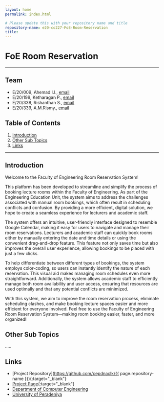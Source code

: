 ```yaml
---
layout: home
permalink: index.html

# Please update this with your repository name and title
repository-name: e20-co227-FoE-Room-Reservation
title:
---
```


[comment]: # "This is the standard layout for the project, but you can clean this and use your own template"

# FoE Room Reservation

---

<!-- 
This is a sample image, to show how to add images to your page. To learn more options, please refer [this](https://projects.ce.pdn.ac.lk/docs/faq/how-to-add-an-image/)

![Sample Image](./images/sample.png)
 -->

## Team
-  E/20/009, Ahemad I.I., [email](e20009@eng.pdn.ac.lk)
-  E/20/199, Ketharagan P., [email](e20199@eng.pdn.ac.lk)
-  E/20/338, Rishanthan S., [email](e20338@eng.pdn.ac.lk)
-  E/20/339, A.M.Rismy., [email](e20339@eng.pdn.ac.lk)

## Table of Contents
1. [Introduction](#introduction)
2. [Other Sub Topics](#other-sub-topics)
3. [Links](#links)

---

## Introduction

Welcome to the Faculty of Engineering Room Reservation System!

This platform has been developed to streamline and simplify the process of booking lecture rooms within the Faculty of Engineering. As part of the Engineering Education Unit, the system aims to address the challenges associated with manual room bookings, which often result in scheduling conflicts and confusion. By providing a more efficient, digital solution, we hope to create a seamless experience for lecturers and academic staff.

The system offers an intuitive, user-friendly interface designed to resemble Google Calendar, making it easy for users to navigate and manage their room reservations. Lecturers and academic staff can quickly book rooms either by manually entering the date and time details or using the convenient drag-and-drop feature. This feature not only saves time but also improves the overall user experience, allowing bookings to be placed with just a few clicks.

To help differentiate between different types of bookings, the system employs color-coding, so users can instantly identify the nature of each reservation. This visual aid makes managing room schedules even more straightforward. Additionally, the system allows academic staff to efficiently manage both room availability and user access, ensuring that resources are used optimally and that any potential conflicts are minimized.

With this system, we aim to improve the room reservation process, eliminate scheduling clashes, and make booking lecture spaces easier and more efficient for everyone involved. Feel free to use the Faculty of Engineering Room Reservation System—making room booking easier, faster, and more organized!

## Other Sub Topics

.....

## Links

- [Project Repository](https://github.com/cepdnaclk/{{ page.repository-name }}){:target="_blank"}
- [Project Page](https://cepdnaclk.github.io/e20-co227-FoE-Room-Reservation){:target="_blank"}
- [Department of Computer Engineering](http://www.ce.pdn.ac.lk/)
- [University of Peradeniya](https://eng.pdn.ac.lk/)


[//]: # (Please refer this to learn more about Markdown syntax)
[//]: # (https://github.com/adam-p/markdown-here/wiki/Markdown-Cheatsheet)
